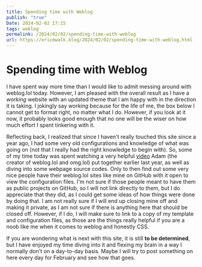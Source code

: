 ```yaml
---
title: Spending time with Weblog
publish: "true"
Date: 2024-02-02 17:15
tags: weblog
permalink: /2024/02/02/spending-time-with-weblog
url: https://ericmwalk.blog/2024/02/02/spending-time-with-weblog.html
---
```


# Spending time with Weblog

I have spent way more time than I would like to admit messing around with weblog.lol today. However, I am pleased with the overall result as I have a *working* website with an updated theme that I am happy with in the direction it is taking. I jokingly say *working* because for the life of me, the box below I cannot get to format right, no matter what I do. However, if you look at it now, it probably looks good enough that no one will be the wiser on how much effort I spent tinkering with it.

Reflecting back, I realized that since I haven't really touched this site since a year ago, I had some very old configurations and knowledge of what was going on (not that I really had the right knowledge to begin with). So, some of my time today was spent watching a very helpful [video](https://www.youtube.com/watch?v=Mdr1uDiwcO4) Adam (the creator of weblog.lol and omg.lol) put together earlier last year, as well as diving into some webpage source codes. Only to then find out some very nice people have their weblog.lol sites like mine on GitHub with it open to view the configuration files. I'm not sure if those people meant to have them as public projects on GitHub, so I will not link directly to them, but I do appreciate that they did, as I could get some ideas of how things were done by doing that. I am not really sure if I will end up closing mine off and making it private, as I am not sure if there is anything here that should be closed off. However, if I do, I will make sure to link to a copy of my template and configuration files, as those are the things really helpful if you are a noob like me when it comes to weblog and honestly CSS.

If you are wondering what is next with this site, it is still **to be determined**, but I have enjoyed my time diving into it and flexing my brain in a way I normally don't on a day-to-day basis. Maybe I will try to post something on here every day for February and see how that goes.
